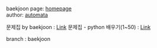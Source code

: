 baekjoon page: [homepage](https://www.acmicpc.net/workbook/view/459)        
author: [automata](https://www.acmicpc.net/user/automata)

문제집 by baekjoon : [Link](https://www.acmicpc.net/workbook/by/baekjoon)
문제집 - python 배우기(1~50) : [Link](https://www.acmicpc.net/workbook/view/459)

branch : baekjoon